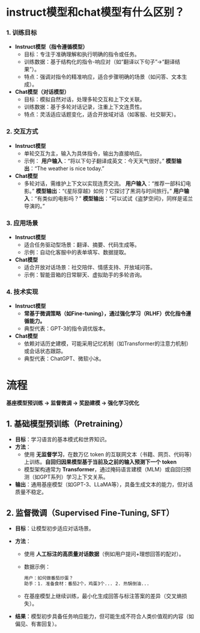 # instruct模型和chat模型有什么区别？

### **1. 训练目标**

- **Instruct模型（指令遵循模型）**
  - 目标：专注于准确理解和执行明确的指令或任务。
  - 训练数据：基于结构化的指令-响应对（如“翻译以下句子”→“翻译结果”）。
  - 特点：强调对指令的精准响应，适合步骤明确的场景（如问答、文本生成）。
- **Chat模型（对话模型）**
  - 目标：模拟自然对话，处理多轮交互和上下文关联。
  - 训练数据：基于多轮对话记录，注重上下文连贯性。
  - 特点：灵活适应话题变化，适合开放域对话（如客服、社交聊天）。

### **2. 交互方式**

- **Instruct模型**
  - 单轮交互为主，输入为具体指令，输出为直接响应。
  - 示例：
     **用户输入**：“将以下句子翻译成英文：今天天气很好。”
     **模型输出**：“The weather is nice today.”
- **Chat模型**
  - 多轮对话，需维护上下文以实现连贯交流。
     **用户输入**：“推荐一部科幻电影。”
     **模型输出**：“《星际穿越》如何？它探讨了黑洞与时间旅行。”
     **用户输入**：“有类似的电影吗？”
     **模型输出**：“可以试试《盗梦空间》，同样是诺兰导演的。”

### 3. **应用场景**

- **Instruct模型**
  - 适合任务驱动型场景：翻译、摘要、代码生成等。
  - 示例：自动化客服中的表单填写、数据提取。
- **Chat模型**
  - 适合开放对话场景：社交陪伴、情感支持、开放域问答。
  - 示例：智能音箱的日常聊天、虚拟助手的多轮咨询。

### 4. **技术实现**

- **Instruct模型**
  - **常基于微调策略（如Fine-tuning），通过强化学习（RLHF）优化指令遵循能力。**
  - 典型代表：GPT-3的指令调优版本。
- **Chat模型**
  - 依赖对话历史建模，可能采用记忆机制（如Transformer的注意力机制）或会话状态跟踪。
  - 典型代表：ChatGPT、微软小冰。

# 流程

**基座模型预训练 → 监督微调 → 奖励建模 → 强化学习优化**

## 1. 基础模型预训练（Pretraining）

- **目标**：学习语言的基本模式和世界知识。
- **方法**：
  - 使用 **无监督学习**，在数万亿 token 的互联网文本（书籍、网页、代码等）上训练。**自回归因果模型基于当前及之前的输入预测下一个 token**
  - 模型架构通常为 **Transformer**，通过掩码语言建模（MLM）或自回归预测（如GPT系列）学习上下文关系。
- **输出**：通用基座模型（如GPT-3、LLaMA等），具备生成文本的能力，但对话质量不稳定。

## 2. 监督微调（Supervised Fine-Tuning, SFT）

- **目标**：让模型初步适应对话场景。

- **方法**：

  - 使用 **人工标注的高质量对话数据**（例如用户提问+理想回答的配对）。

  - 数据示例：

    ```bash
    用户：如何做番茄炒蛋？
    助手：1. 准备食材：番茄2个，鸡蛋3个... 2. 热锅倒油...
    ```

  - 在基座模型上继续训练，最小化生成回答与标注答案的差异（交叉熵损失）。

- **结果**：模型初步具备任务响应能力，但可能生成不符合人类价值观的内容（如偏见、有害回复）。